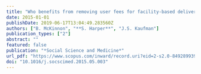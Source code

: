 ```yaml
---
title: "Who benefits from removing user fees for facility-based delivery services? Evidence on socioeconomic differences from Ghana, Senegal and Sierra Leone"
date: 2015-01-01
publishDate: 2019-06-17T13:04:49.283560Z
authors: ["B. McKinnon", "**S. Harper**", "J.S. Kaufman"]
publication_types: ["2"]
abstract: ""
featured: false
publication: "*Social Science and Medicine*"
url_pdf: "https://www.scopus.com/inward/record.uri?eid=2-s2.0-84928993901&doi=10.1016%2fj.socscimed.2015.05.003&partnerID=40&md5=3870ff25c6a30bb4f987a0c9759f28cb"
doi: "10.1016/j.socscimed.2015.05.003"
---
```


